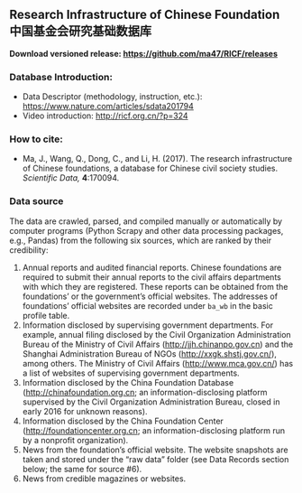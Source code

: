 ## Research Infrastructure of Chinese Foundation 中国基金会研究基础数据库

**Download versioned release: https://github.com/ma47/RICF/releases**

### Database Introduction:
- Data Descriptor (methodology, instruction, etc.): https://www.nature.com/articles/sdata201794
- Video introduction: http://ricf.org.cn/?p=324

### How to cite:
- Ma, J., Wang, Q., Dong, C., and Li, H. (2017). The research infrastructure of Chinese foundations, a database for Chinese civil society studies. _Scientific Data,_ __4__:170094.

### Data source 

The data are crawled, parsed, and compiled manually or automatically by computer programs (Python Scrapy and other data processing packages, e.g., Pandas) from the following six sources, which are ranked by their credibility:

1. Annual reports and audited financial reports. Chinese foundations are required to submit their annual reports to the civil affairs departments with which they are registered. These reports can be obtained from the foundations’ or the government’s official websites. The addresses of foundations’ official websites are recorded under `ba_wb` in the basic profile table.
2. Information disclosed by supervising government departments. For example, annual filing disclosed by the Civil Organization Administration Bureau of the Ministry of Civil Affairs (http://jjh.chinanpo.gov.cn) and the Shanghai Administration Bureau of NGOs (http://xxgk.shstj.gov.cn/), among others. The Ministry of Civil Affairs (http://www.mca.gov.cn/) has a list of websites of supervising government departments.
3. Information disclosed by the China Foundation Database (http://chinafoundation.org.cn; an information-disclosing platform supervised by the Civil Organization Administration Bureau, closed in early 2016 for unknown reasons).
4. Information disclosed by the China Foundation Center (http://foundationcenter.org.cn; an information-disclosing platform run by a nonprofit organization).
5. News from the foundation’s official website. The website snapshots are taken and stored under the “raw data” folder (see Data Records section below; the same for source #6).
6. News from credible magazines or websites.
